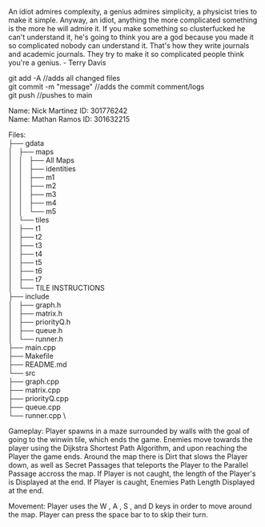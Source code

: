 An idiot admires complexity, a genius admires simplicity, a physicist tries to make it simple. Anyway, an idiot, anything the more complicated something is the more he will admire it. If you make something so clusterfucked he can't understand it, he's going to think you are a god because you made it so complicated nobody can understand it. That's how they write journals and academic journals. They try to make it so complicated people think you're a genius. - Terry Davis

git add -A //adds all changed files                      \
git commit -m "message" //adds the commit comment/logs   \
git push //pushes to main                                

Name: Nick Martinez ID: 301776242 \
Name: Mathan Ramos ID: 301632215

Files: \
├── gdata \
│   ├── maps \
│   │   ├── All Maps \
│   │   ├── identities \
│   │   ├── m1 \
│   │   ├── m2 \
│   │   ├── m3 \
│   │   ├── m4 \
│   │   └── m5 \
│   └── tiles \
│       ├── t1 \
│       ├── t2 \
│       ├── t3 \
│       ├── t4 \
│       ├── t5 \
│       ├── t6 \
│       ├── t7 \
│       └── TILE INSTRUCTIONS \
├── include \
│   ├── graph.h \
│   ├── matrix.h \
│   ├── priorityQ.h \
│   ├── queue.h \
│   └── runner.h \
├── main.cpp \
├── Makefile \
├── README.md \
└── src \
    ├── graph.cpp \
    ├── matrix.cpp \
    ├── priorityQ.cpp \
    ├── queue.cpp \
    └── runner.cpp \

Gameplay:
Player spawns in a maze surrounded by walls with the goal of going to the winwin tile, which ends the game. 
Enemies move towards the player using the Dijkstra Shortest Path Algorithm, and upon reaching the Player the game ends.
Around the map there is Dirt that slows the Player down, as well as Secret Passages that teleports the Player to the Parallel Passage accross the map.
If Player is not caught, the length of the Player's is Displayed at the end. If Player is caught, Enemies Path Length Displayed at the end.

Movement: 
Player uses the W , A , S , and D keys in order to move around the map.
Player can press the space bar to to skip their turn.





